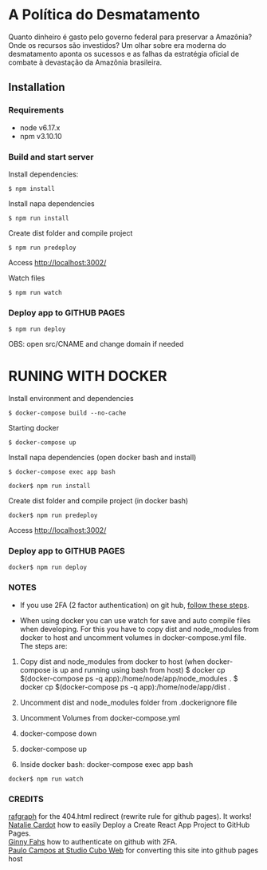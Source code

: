 # A Política do Desmatamento

Quanto dinheiro é gasto pelo governo federal para preservar a Amazônia? Onde os recursos são investidos? Um olhar sobre era moderna do desmatamento aponta os sucessos e as falhas da estratégia oficial de combate à devastação da Amazônia brasileira.

## Installation

### Requirements

- node v6.17.x
- npm v3.10.10

### Build and start server

Install dependencies:
```
$ npm install
```

Install napa dependencies
```
$ npm run install
```

Create dist folder and compile project
```
$ npm run predeploy
```

Access [http://localhost:3002/](http://localhost:3002/)

Watch files
```
$ npm run watch
```


### Deploy app to GITHUB PAGES

```
$ npm run deploy
```

OBS: open src/CNAME and change domain if needed

# RUNING WITH DOCKER

Install environment and dependencies
```
$ docker-compose build --no-cache
```

Starting docker
```
$ docker-compose up
```

Install napa dependencies (open docker bash and install)
```
$ docker-compose exec app bash
```
```
docker$ npm run install
```

Create dist folder and compile project (in docker bash)
```
docker$ npm run predeploy
```

Access [http://localhost:3002/](http://localhost:3002/)

### Deploy app to GITHUB PAGES

```
docker$ npm run deploy
```

### NOTES
- If you use 2FA (2 factor authentication) on git hub, [follow these steps](https://medium.com/@ginnyfahs/github-error-authentication-failed-from-command-line-3a545bfd0ca8).
  
- When using docker you can use watch for save and auto compile files when developing. For this you have to copy dist and node_modules from docker to host and uncomment volumes in docker-compose.yml file. The steps are:

1. Copy dist and node_modules from docker to host (when docker-compose is up and running using bash from host)
$ docker cp $(docker-compose ps -q app):/home/node/app/node_modules .
$ docker cp $(docker-compose ps -q app):/home/node/app/dist .

2. Uncomment dist and node_modules folder from .dockerignore file

3. Uncomment Volumes from docker-compose.yml

4. docker-compose down

5. docker-compose up

6. Inside docker bash: docker-compose exec app bash
```
docker$ npm run watch
```

### CREDITS
[rafgraph](https://github.com/rafgraph/spa-github-pages) for the 404.html redirect (rewrite rule for github pages). It works! <br>
[Natalie Cardot](https://medium.com/@nataliecardot/easily-deploy-a-create-react-app-project-to-github-pages-280529adb086) how to easily Deploy a Create React App Project to GitHub Pages. <br>
[Ginny Fahs](https://medium.com/@ginnyfahs/github-error-authentication-failed-from-command-line-3a545bfd0ca8) how to authenticate on github with 2FA.<br>
[Paulo Campos at Studio Cubo Web](https://github.com/studiocuboweb) for converting this site into github pages host

